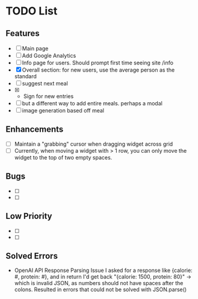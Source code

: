 # TODO List

## Features

- [ ] Main page
- [ ] Add Google Analytics
- [ ] Info page for users. Should prompt first time seeing site /info
- [x] Overall section: for new users, use the average person as the standard
- [ ] suggest next meal
- [x] - Sign for new entries
- [ ] but a different way to add entire meals. perhaps a modal
- [ ] image generation based off meal

## Enhancements

- [ ] Maintain a "grabbing" cursor when dragging widget across grid
- [ ] Currently, when moving a widget with > 1 row, you can only move the widget to the top of two empty spaces.

## Bugs

- [ ]
- [ ]

## Low Priority

- [ ]
- [ ]

## Solved Errors

- OpenAI API Response Parsing Issue
  I asked for a response like {calorie: #, protein: #}, and in return I'd get back "{calorie: 1500, protein: 80}" -> which is invalid JSON, as numbers should not have spaces after the colons. Resulted in errors that could not be solved with JSON.parse()
